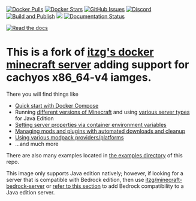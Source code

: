 [![Docker Pulls](https://img.shields.io/docker/pulls/itzg/minecraft-server.svg?logo=docker)](https://hub.docker.com/r/itzg/minecraft-server/)
[![Docker Stars](https://img.shields.io/docker/stars/itzg/minecraft-server.svg?logo=docker)](https://hub.docker.com/r/itzg/minecraft-server/)
[![GitHub Issues](https://img.shields.io/github/issues-raw/itzg/docker-minecraft-server.svg)](https://github.com/itzg/docker-minecraft-server/issues)
[![Discord](https://img.shields.io/discord/660567679458869252?label=Discord&logo=discord)](https://discord.gg/DXfKpjB)
[![Build and Publish](https://github.com/itzg/docker-minecraft-server/actions/workflows/build-multiarch.yml/badge.svg)](https://github.com/itzg/docker-minecraft-server/actions/workflows/build-multiarch.yml)
[![](https://img.shields.io/badge/Donate-Buy%20me%20a%20coffee-orange.svg)](https://www.buymeacoffee.com/itzg)
[![Documentation Status](https://readthedocs.org/projects/docker-minecraft-server/badge/?version=latest)](https://docker-minecraft-server.readthedocs.io/en/latest/?badge=latest)

 [![Read the docs](docs/img/docs-banner.png)](https://docker-minecraft-server.readthedocs.io/)


# This is a fork of [itzg's docker minecraft server](https://github.com/itzg/docker-minecraft-server) adding support for cachyos x86_64-v4 iamges.

There you will find things like
- [Quick start with Docker Compose](https://docker-minecraft-server.readthedocs.io/en/latest/#using-docker-compose)
- Running [different versions of Minecraft](https://docker-minecraft-server.readthedocs.io/en/latest/versions/minecraft/) and using [various server types](https://docker-minecraft-server.readthedocs.io/en/latest/types-and-platforms/) for Java Edition
- [Setting server properties via container environment variables](https://docker-minecraft-server.readthedocs.io/en/latest/configuration/server-properties/)
- [Managing mods and plugins with automated downloads and cleanup](https://docker-minecraft-server.readthedocs.io/en/latest/mods-and-plugins/)
- [Using various modpack providers/platforms](https://docker-minecraft-server.readthedocs.io/en/latest/types-and-platforms/)
- ...and much more

There are also many examples located in [the examples directory](examples) of this repo.

This image only supports Java edition natively; however, if looking for a server that is compatible with Bedrock edition, then use [itzg/minecraft-bedrock-server](https://github.com/itzg/docker-minecraft-bedrock-server) or [refer to this section](https://docker-minecraft-server.readthedocs.io/en/latest/misc/examples/#bedrock-compatible-server) to add Bedrock compatibility to a Java edition server.
